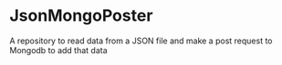 # JsonMongoPoster
A repository to read data from a JSON file and make a post request to Mongodb to add that data
